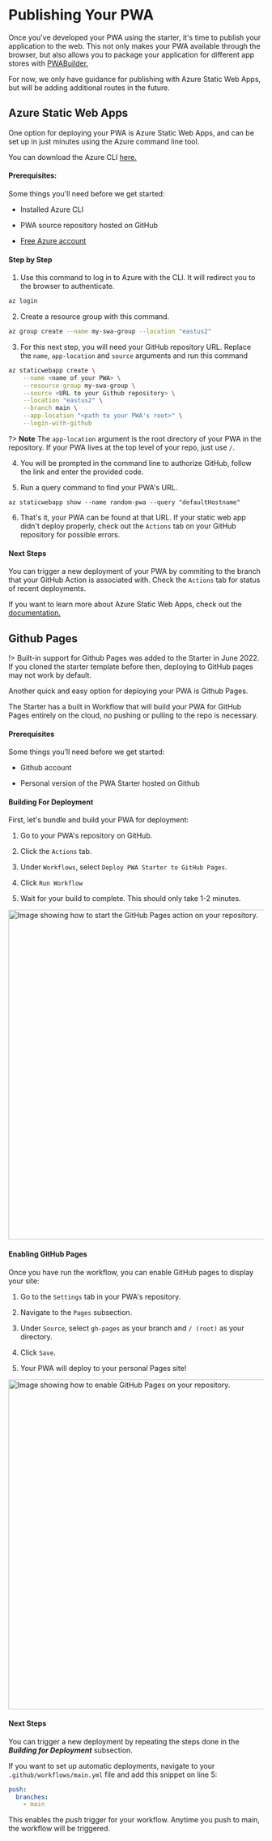# Publishing Your PWA

Once you've developed your PWA using the starter, it's time to publish your application to the web. 
This not only makes your PWA available through the browser, but also allows you to package your application for different app stores with <a href=#/builder/quick-start>PWABuilder.</a>

For now, we only have guidance for publishing with Azure Static Web Apps, but will be adding additional routes in the future.

## Azure Static Web Apps

One option for deploying your PWA is Azure Static Web Apps, and can be set up in just minutes using the Azure command line tool.

You can download the Azure CLI <a href="https://docs.microsoft.com/en-us/cli/azure/install-azure-cli">here.</a>

#### Prerequisites:

Some things you'll need before we get started:

* Installed Azure CLI
  
* PWA source repository hosted on GitHub
  
* <a href="https://azure.microsoft.com/en-us/free"> Free Azure account </a>

#### Step by Step

1. Use this command to log in to Azure with the CLI. It will redirect you to the browser to authenticate.

```bash
az login
```

2. Create a resource group with this command.

```bash
az group create --name my-swa-group --location "eastus2"
```

3. For this next step, you will need your GitHub repository URL. Replace the `name`, `app-location` and `source` arguments and run this command

```bash
az staticwebapp create \
    --name <name of your PWA> \
    --resource-group my-swa-group \
    --source <URL to your Github repository> \
    --location "eastus2" \
    --branch main \
    --app-location "<path to your PWA's root>" \
    --login-with-github
```

?> **Note** The `app-location` argument is the root directory of your PWA in the repository. If your PWA lives at the top level of your repo, just use `/`.

4. You will be prompted in the command line to authorize GitHub, follow the link and enter the provided code.

5. Run a query command to find your PWA's URL.

```
az staticwebapp show --name random-pwa --query "defaultHostname"
```

6. That's it, your PWA can be found at that URL. If your static web app didn't deploy properly, check out the `Actions` tab on your GitHub repository for possible errors.

#### Next Steps

You can trigger a new deployment of your PWA by commiting to the branch that your GitHub Action is associated with. Check the `Actions` tab for status of recent deployments.

If you want to learn more about Azure Static Web Apps, check out the <a href="https://docs.microsoft.com/en-us/azure/static-web-apps/"> documentation. </a>

## Github Pages

!> Built-in support for Github Pages was added to the Starter in June 2022. If you cloned the starter template before then, deploying to GitHub pages may not work by default.

Another quick and easy option for deploying your PWA is Github Pages. 

The Starter has a built in Workflow that will build your PWA for GitHub Pages entirely on the cloud, no pushing or pulling to the repo is necessary.

#### Prerequisites

Some things you’ll need before we get started:

- Github account

- Personal version of the PWA Starter hosted on Github

#### Building For Deployment

First, let's bundle and build your PWA for deployment:

1. Go to your PWA's repository on GitHub.

2. Click the `Actions` tab.

3. Under `Workflows`, select `Deploy PWA Starter to GitHub Pages`.

4. Click `Run Workflow`

5. Wait for your build to complete. This should only take 1-2 minutes.

<div class="docs-image">
     <img src="/assets/starter/publishing/pages-build.png" alt="Image showing how to start the GitHub Pages action on your repository." width=650>
</div>

#### Enabling GitHub Pages

Once you have run the workflow, you can enable GitHub pages to display your site:

1. Go to the `Settings` tab in your PWA's repository.

2. Navigate to the `Pages` subsection.

3. Under `Source`, select `gh-pages` as your branch and `/ (root)` as your directory.

4. Click `Save`.
   
5. Your PWA will deploy to your personal Pages site!

<div class="docs-image">
     <img src="/assets/starter/publishing/enable-pages.png" alt="Image showing how to enable GitHub Pages on your repository." width=650>
</div>

#### Next Steps

You can trigger a new deployment by repeating the steps done in the ***Building for Deployment*** subsection.

If you want to set up automatic deployments, navigate to your `.github/workflows/main.yml` file and add this snippet on line 5:

```yml
push:
  branches:
    - main
```

This enables the *push* trigger for your workflow. Anytime you push to main, the workflow will be triggered.